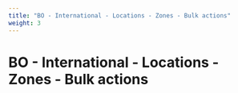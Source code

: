 ```yaml
---
title: "BO - International - Locations - Zones - Bulk actions"
weight: 3
---
```


# BO - International - Locations - Zones - Bulk actions
